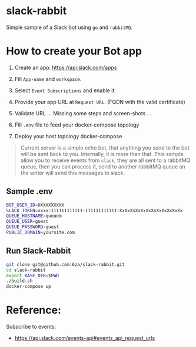 # slack-rabbit
Simple sample of a Slack bot using `go` and `rabbitMQ`. 



# How to create your Bot app

1. Create an app:
https://api.slack.com/apps

2. Fill `App-name` and `workspace`.
3. Select `Event Subscriptions` and enable it. 
4. Provide your app URL at  `Request URL`. (FQDN with the valid certificate)
5. Validate URL
...
Missing some steps and screen-shots
... 
9. Fill `.env` file to feed your docker-compose topology
10. Deploy your host topology docker-compose 
> Current server is a simple echo bot, that anything you send to the bot will be sent back to you. Internally, it is more than that. 
> This sample allow you to receive events from `slack`, they are all sent to a rabbitMQ queue, then you can process it, send to another rabbitMQ queue an the writer will send this messages to slack.

## Sample .env

```bash 
BOT_USER_ID=UXXXXXXXXX
SLACK_TOKEN=xxxx-111111111111-111111111111-XxXxXxXxXxXxXxXxXxXxXxXx
QUEUE_HOSTNAME=queuem
QUEUE_USER=guest
QUEUE_PASSWORD=guest
PUBLIC_DOMAIN=yoursite.com
```

## Run Slack-Rabbit

```bash 
git clone git@github.com:6za/slack-rabbit.git
cd slack-rabbit
export BASE_DIR=$PWD
./build.sh
docker-compose up

```

# Reference: 

Subscribe to events: 
- https://api.slack.com/events-api#events_api_request_urls
